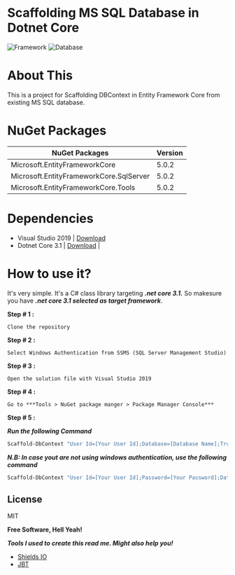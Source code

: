 # Scaffolding MS SQL Database in Dotnet Core 

![Framework](https://img.shields.io/badge/framework-.net%20core%20v3.1-green)
![Database](https://img.shields.io/badge/Database-MS%20SQL-brightgreen)

# About This
This is a project for Scaffolding DBContext in Entity Framework Core from existing MS SQL database.

# NuGet Packages
  
| NuGet Packages | Version |
| ------ | ------ |
| Microsoft.EntityFrameworkCore | 5.0.2 |
| Microsoft.EntityFrameworkCore.SqlServer | 5.0.2 |
| Microsoft.EntityFrameworkCore.Tools | 5.0.2 |

# Dependencies
  - Visual Studio 2019 | [Download](https://visualstudio.microsoft.com/downloads/)
  - Dotnet Core 3.1 | [Download](https://dotnet.microsoft.com/download/dotnet-core/3.1) |

# How to use it?
It's very simple. It's a C# class library targeting ***.net core 3.1.*** So makesure you have ***.net core 3.1 selected as target framework***.

**Step # 1 :** 
    
    Clone the repository
**Step # 2 :** 

    Select Windows Authentication from SSMS (SQL Server Management Studio)
**Step # 3 :** 
    
    Open the solution file with Visual Studio 2019
**Step # 4 :** 

    Go to ***Tools > NuGet package manger > Package Manager Console***
**Step # 5 :** 

***Run the following Command***

```sh
Scaffold-DbContext "User Id=[Your User Id];Database=[Database Name];TrustServerCertificate=True;Encrypt=False;Trusted_Connection=True;" Microsoft.EntityFrameworkCore.SqlServer -OutputDir Entities
```


***N.B: In case yout are not using windows authentication, use the following command***

```sh
Scaffold-DbContext "User Id=[Your User Id];Password=[Your Password];Database=[Database Name];TrustServerCertificate=True;Encrypt=False;Trusted_Connection=True;" Microsoft.EntityFrameworkCore.SqlServer -OutputDir Entities
```

License
----

MIT


**Free Software, Hell Yeah!**

***Tools I used to create this read me. Might also help you!***

* [Shields IO](https://shields.io)
* [JBT](https://jbt.github.io/markdown-editor/)
